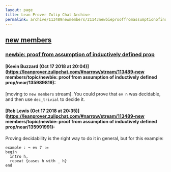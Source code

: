 ```yaml
---
layout: page
title: Lean Prover Zulip Chat Archive 
permalink: archive/113489newmembers/21143newbieprooffromassumptionofinductivelydefinedprop.html
---
```


## [new members](index.html)
### [newbie: proof from assumption of inductively defined prop](21143newbieprooffromassumptionofinductivelydefinedprop.html)

#### [Kevin Buzzard (Oct 17 2018 at 20:04)](https://leanprover.zulipchat.com/#narrow/stream/113489-new members/topic/newbie: proof from assumption of inductively defined prop/near/135989819):
[moving to `new members` stream]. You could prove that `ev n` was decidable, and then use `dec_trivial` to decide it.

#### [Rob Lewis (Oct 17 2018 at 20:35)](https://leanprover.zulipchat.com/#narrow/stream/113489-new members/topic/newbie: proof from assumption of inductively defined prop/near/135991991):
Proving decidability is the right way to do it in general, but for this example:
```lean
example : ¬ ev 7 :=
begin
  intro h,
  repeat {cases h with _ h}
end
```

